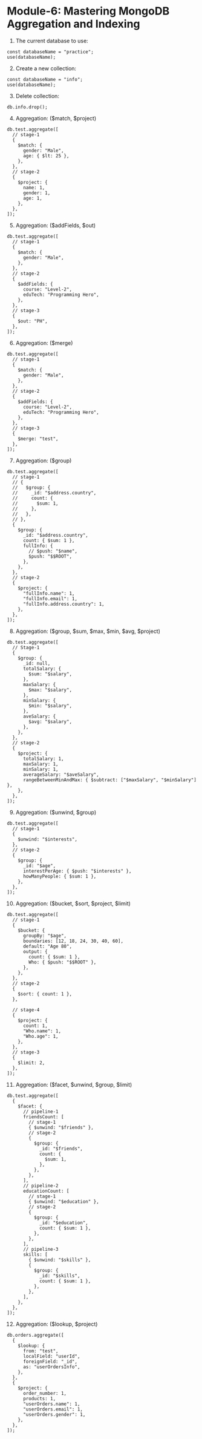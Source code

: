# Module-6: Mastering MongoDB Aggregation and Indexing

1. The current database to use:

```mongodb
const databaseName = "practice";
use(databaseName);
```

2. Create a new collection:

```mongodb
const databaseName = "info";
use(databaseName);
```

3. Delete collection:

```mongodb
db.info.drop();
```

4. Aggregation: ($match, $project)

```mongodb
db.test.aggregate([
  // stage-1
  {
    $match: {
      gender: "Male",
      age: { $lt: 25 },
    },
  },
  // stage-2
  {
    $project: {
      name: 1,
      gender: 1,
      age: 1,
    },
  },
]);
```

5. Aggregation: ($addFields, $out)

```mongodb
db.test.aggregate([
  // stage-1
  {
    $match: {
      gender: "Male",
    },
  },
  // stage-2
  {
    $addFields: {
      course: "Level-2",
      eduTech: "Programming Hero",
    },
  },
  // stage-3
  {
    $out: "PH",
  },
]);
```

6. Aggregation: ($merge)

```mongodb
db.test.aggregate([
  // stage-1
  {
    $match: {
      gender: "Male",
    },
  },
  // stage-2
  {
    $addFields: {
      course: "Level-2",
      eduTech: "Programming Hero",
    },
  },
  // stage-3
  {
    $merge: "test",
  },
]);
```

7. Aggregation: ($group)

```mongodb
db.test.aggregate([
  // stage-1
  // {
  //   $group: {
  //     _id: "$address.country",
  //     count: {
  //       $sum: 1,
  //     },
  //   },
  // },
  {
    $group: {
      _id: "$address.country",
      count: { $sum: 1 },
      fullInfo: {
        // $push: "$name",
        $push: "$$ROOT",
      },
    },
  },
  // stage-2
  {
    $project: {
      "fullInfo.name": 1,
      "fullInfo.email": 1,
      "fullInfo.address.country": 1,
    },
  },
]);
```

8. Aggregation: ($group, $sum, $max, $min, $avg, $project)

```mongodb
db.test.aggregate([
  // Stage-1
  {
    $group: {
      _id: null,
      totalSalary: {
        $sum: "$salary",
      },
      maxSalary: {
        $max: "$salary",
      },
      minSalary: {
        $min: "$salary",
      },
      aveSalary: {
        $avg: "$salary",
      },
    },
  },
  // stage-2
  {
    $project: {
      totalSalary: 1,
      maxSalary: 1,
      minSalary: 1,
      averageSalary: "$aveSalary",
      rangeBetweenMinAndMax: { $subtract: ["$maxSalary", "$minSalary"] },
    },
  },
]);
```

9. Aggregation: ($unwind, $group)

```mongodb
db.test.aggregate([
  // stage-1
  {
    $unwind: "$interests",
  },
  // stage-2
  {
    $group: {
      _id: "$age",
      interestPerAge: { $push: "$interests" },
      howManyPeople: { $sum: 1 },
    },
  },
]);
```

10. Aggregation: ($bucket, $sort, $project, $limit)

```mongodb
db.test.aggregate([
  // stage-1
  {
    $bucket: {
      groupBy: "$age",
      boundaries: [12, 18, 24, 30, 40, 60],
      default: "Age 80",
      output: {
        count: { $sum: 1 },
        Who: { $push: "$$ROOT" },
      },
    },
  },
  // stage-2
  {
    $sort: { count: 1 },
  },

  // stage-4
  {
    $project: {
      count: 1,
      "Who.name": 1,
      "Who.age": 1,
    },
  },
  // stage-3
  {
    $limit: 2,
  },
]);
```

11. Aggregation: ($facet, $unwind, $group, $limit)

```mongodb
db.test.aggregate([
  {
    $facet: {
      // pipeline-1
      friendsCount: [
        // stage-1
        { $unwind: "$friends" },
        // stage-2
        {
          $group: {
            _id: "$friends",
            count: {
              $sum: 1,
            },
          },
        },
      ],
      // pipeline-2
      educationCount: [
        // stage-1
        { $unwind: "$education" },
        // stage-2
        {
          $group: {
            _id: "$education",
            count: { $sum: 1 },
          },
        },
      ],
      // pipeline-3
      skills: [
        { $unwind: "$skills" },
        {
          $group: {
            _id: "$skills",
            count: { $sum: 1 },
          },
        },
      ],
    },
  },
]);
```

12. Aggregation: ($lookup, $project)

```mongodb
db.orders.aggregate([
  {
    $lookup: {
      from: "test",
      localField: "userId",
      foreignField: "_id",
      as: "userOrdersInfo",
    },
  },
  {
    $project: {
      order_number: 1,
      products: 1,
      "userOrders.name": 1,
      "userOrders.email": 1,
      "userOrders.gender": 1,
    },
  },
]);

```
